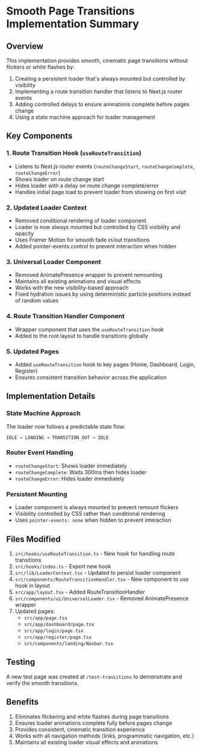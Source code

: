 # Smooth Page Transitions Implementation Summary

## Overview
This implementation provides smooth, cinematic page transitions without flickers or white flashes by:
1. Creating a persistent loader that's always mounted but controlled by visibility
2. Implementing a route transition handler that listens to Next.js router events
3. Adding controlled delays to ensure animations complete before pages change
4. Using a state machine approach for loader management

## Key Components

### 1. Route Transition Hook (`useRouteTransition`)
- Listens to Next.js router events (`routeChangeStart`, `routeChangeComplete`, `routeChangeError`)
- Shows loader on route change start
- Hides loader with a delay on route change complete/error
- Handles initial page load to prevent loader from showing on first visit

### 2. Updated Loader Context
- Removed conditional rendering of loader component
- Loader is now always mounted but controlled by CSS visibility and opacity
- Uses Framer Motion for smooth fade in/out transitions
- Added pointer-events control to prevent interaction when hidden

### 3. Universal Loader Component
- Removed AnimatePresence wrapper to prevent remounting
- Maintains all existing animations and visual effects
- Works with the new visibility-based approach
- Fixed hydration issues by using deterministic particle positions instead of random values

### 4. Route Transition Handler Component
- Wrapper component that uses the `useRouteTransition` hook
- Added to the root layout to handle transitions globally

### 5. Updated Pages
- Added `useRouteTransition` hook to key pages (Home, Dashboard, Login, Register)
- Ensures consistent transition behavior across the application

## Implementation Details

### State Machine Approach
The loader now follows a predictable state flow:
```
IDLE → LOADING → TRANSITION_OUT → IDLE
```

### Router Event Handling
- `routeChangeStart`: Shows loader immediately
- `routeChangeComplete`: Waits 300ms then hides loader
- `routeChangeError`: Hides loader immediately

### Persistent Mounting
- Loader component is always mounted to prevent remount flickers
- Visibility controlled by CSS rather than conditional rendering
- Uses `pointer-events: none` when hidden to prevent interaction

## Files Modified

1. `src/hooks/useRouteTransition.ts` - New hook for handling route transitions
2. `src/hooks/index.ts` - Export new hook
3. `src/lib/LoaderContext.tsx` - Updated to persist loader component
4. `src/components/RouteTransitionHandler.tsx` - New component to use hook in layout
5. `src/app/layout.tsx` - Added RouteTransitionHandler
6. `src/components/ui/UniversalLoader.tsx` - Removed AnimatePresence wrapper
7. Updated pages:
   - `src/app/page.tsx`
   - `src/app/dashboard/page.tsx`
   - `src/app/login/page.tsx`
   - `src/app/register/page.tsx`
   - `src/components/landing/Navbar.tsx`

## Testing
A new test page was created at `/test-transitions` to demonstrate and verify the smooth transitions.

## Benefits
1. Eliminates flickering and white flashes during page transitions
2. Ensures loader animations complete fully before pages change
3. Provides consistent, cinematic transition experience
4. Works with all navigation methods (links, programmatic navigation, etc.)
5. Maintains all existing loader visual effects and animations